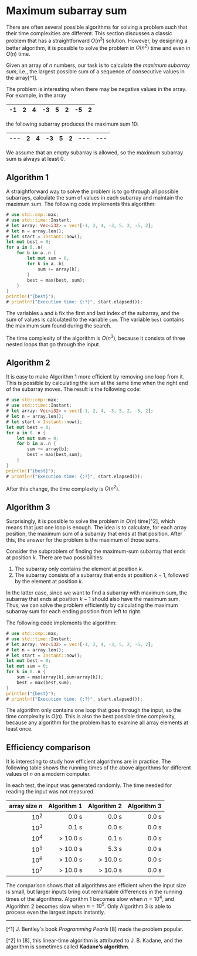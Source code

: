 # Maximum subarray sum

There are often several possible algorithms for solving a problem such that their
time complexities are different.
This section discusses a classic problem that has a straightforward $O(n^3)$ solution.
However, by designing a better algorithm, it is possible to solve the problem in $O(n^2)$ time and even in $O(n)$ time.

Given an array of $n$ numbers, our task is to calculate the _maximum subarray sum_, i.e., the largest possible sum of a sequence of consecutive values in the array[^1].

The problem is interesting when there may be negative values in the array.
For example, in the array

| -1 | 2 | 4 | -3 | 5 | 2 | -5 | 2 |
| --- | --- | --- | --- | --- | --- | --- | --- |

the following subarray produces the maximum sum $10$:

| --- | 2 | 4 | -3 | 5 | 2 | --- | --- |
| --- | --- | --- | --- | --- | --- | --- | --- |

We assume that an empty subarray is allowed,
so the maximum subarray sum is always at least $0$.

## Algorithm 1

A straightforward way to solve the problem is to go through all possible subarrays, calculate the sum of values in each subarray and maintain the maximum sum.
The following code implements this algorithm:

```rust
# use std::cmp::max;
# use std::time::Instant;
# let array: Vec<i32> = vec![-1, 2, 4, -3, 5, 2, -5, 2];
# let n = array.len();
# let start = Instant::now();
let mut best = 0;
for a in 0..n{
    for b in a..n {
        let mut sum = 0;
        for k in a..b{
            sum += array[k];
        }
        best = max(best, sum);
    }
}
println!("{best}");
# println!("Execution time: {:?}", start.elapsed());
```
The variables `a` and `b` fix the first and last index of the subarray,
and the sum of values is calculated to the variable `sum`.
The variable `best` contains the maximum sum found during the search.

The time complexity of the algorithm is $O(n^3)$, because it consists of three nested loops that go through the input.


## Algorithm 2

It is easy to make Algorithm 1 more efficient
by removing one loop from it.
This is possible by calculating the sum at the same
time when the right end of the subarray moves.
The result is the following code:

```rust
# use std::cmp::max;
# use std::time::Instant;
# let array: Vec<i32> = vec![-1, 2, 4, -3, 5, 2, -5, 2];
# let n = array.len();
# let start = Instant::now();
let mut best = 0;
for a in 0..n {
    let mut sum = 0;
    for b in a..n {
        sum += array[b];
        best = max(best,sum);
    }
}
println!("{best}");
# println!("Execution time: {:?}", start.elapsed());
```
After this change, the time complexity is $O(n^2)$.

## Algorithm 3

Surprisingly, it is possible to solve the problem in $O(n)$ time[^2], which means
that just one loop is enough.
The idea is to calculate, for each array position, the maximum sum of a subarray that ends at that position.
After this, the answer for the problem is the maximum of those sums.

Consider the subproblem of finding the maximum-sum subarray that ends at position $k$.
There are two possibilities:
1. The subarray only contains the element at position $k$.
2. The subarray consists of a subarray that ends
at position $k-1$, followed by the element at position $k$.

In the latter case, since we want to find a subarray with maximum sum, the subarray that ends at position $k-1$ should also have the maximum sum.
Thus, we can solve the problem efficiently by calculating the maximum subarray sum
for each ending position from left to right.

The following code implements the algorithm:
```rust
# use std::cmp::max;
# use std::time::Instant;
# let array: Vec<i32> = vec![-1, 2, 4, -3, 5, 2, -5, 2];
# let n = array.len();
# let start = Instant::now();
let mut best = 0;
let mut sum = 0;
for k in 0..n {
    sum = max(array[k],sum+array[k]);
    best = max(best,sum);
}
println!("{best}");
# println!("Execution time: {:?}", start.elapsed());
```

The algorithm only contains one loop that goes through the input, so the time complexity is $O(n)$.
This is also the best possible time complexity, because any algorithm for the problem has to examine all array elements at least once.

## Efficiency comparison

It is interesting to study how efficient algorithms are in practice.
The following table shows the running times of the above algorithms for different
values of $n$ on a modern computer.

In each test, the input was generated randomly.
The time needed for reading the input was not measured.

| array size $n$ | Algorithm 1 | Algorithm 2 | Algorithm 3 |
| ---: | ---: | ---: | ---: |
| $10^2$ | $0.0$ s | $0.0$ s | $0.0$ s |
| $10^3$ | $0.1$ s | $0.0$ s | $0.0$ s |
| $10^4$ | > $10.0$ s | $0.1$ s | $0.0$ s |
| $10^5$ | > $10.0$ s | $5.3$ s | $0.0$ s |
| $10^6$ | > $10.0$ s | > $10.0$ s | $0.0$ s |
| $10^7$ | > $10.0$ s | > $10.0$ s | $0.0$ s |

The comparison shows that all algorithms are efficient when the input size is small, but larger inputs bring out remarkable differences in the running times of the algorithms.
Algorithm 1 becomes slow when $n=10^4$, and Algorithm 2 becomes slow when $n=10^5$.
Only Algorithm 3 is able to process even the largest inputs instantly.

___

[^1] J. Bentley's book _Programming Pearls_ [8] made the problem popular.

[^2] In [8], this linear-time algorithm is attributed to J. B. Kadane, and the algorithm is sometimes called **Kadane’s algorithm**.
